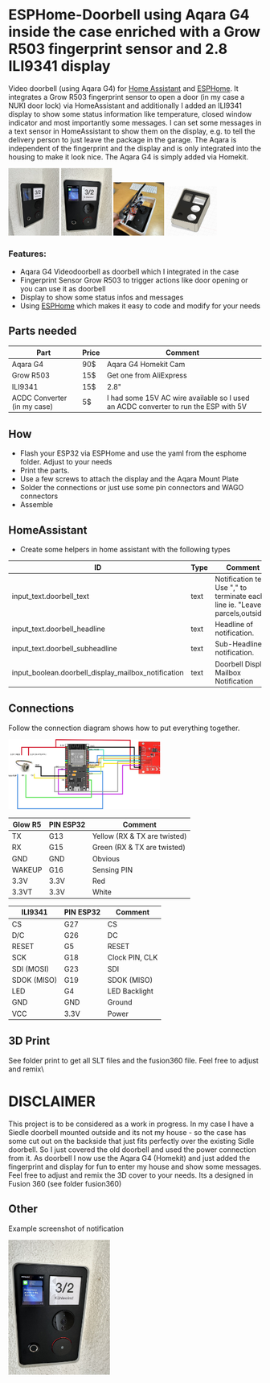 # ESPHome-Doorbell using Aqara G4 inside the case enriched with a Grow R503 fingerprint sensor and 2.8 ILI9341 display

Video doorbell (using Aqara G4) for [Home Assistant](https://www.home-assistant.io) and [ESPHome](https://www.esphome.io). 
It integrates a Grow R503 fingerprint sensor to open a door (in my case a NUKI door lock) via HomeAssistant and additionally I added an ILI9341 display to show some status information like temperature, closed window indicator and most importantly some messages. I can set some messages in a text sensor in HomeAssistant to show them on the display, e.g. to tell the delivery person to just leave the package in the garage. The Aqara is independent of the fingerprint and the display and is only integrated into the housing to make it look nice. The Aqara G4 is simply added via Homekit.

<img src="images/doorbell3.jpeg" width="20%">
<img src="images/notification2.jpeg" width="20%">
<img src="images/inside3.jpeg" width="20%">
<img src="images/fusion360.jpg" width="20%">



### Features:

- Aqara G4 Videodoorbell as doorbell which I integrated in the case
- Fingerprint Sensor Grow R503 to trigger actions like door opening or you can use it as doorbell
- Display to show some status infos and messages
- Using [ESPHome](https://www.esphome.io) which makes it easy to code and modify for your needs

## Parts needed

| Part                         | Price   | Comment                                         |
|------------------------------|---------|-------------------------------------------------|
| Aqara G4                     | 90$     | Aqara G4 Homekit Cam                            |
| Grow R503                    | 15$     | Get one from AliExpress   					   |
| ILI9341					   | 15$     | 2.8"                   					       |
| ACDC Converter (in my case)  | 5$      | I had some 15V AC wire available so I used an ACDC converter to run the ESP with 5V               |


## How
- Flash your ESP32 via ESPHome and use the yaml from the esphome folder. Adjust to your needs
- Print the parts. 
- Use a few screws to attach the display and the Aqara Mount Plate
- Solder the connections or just use some pin connectors and WAGO connectors
- Assemble

## HomeAssistant
- Create some helpers in home assistant with the following types

| ID                           | Type                             | Comment                                                                                            |
|------------------------------|----------------------------------|----------------------------------------------------------------------------------------------------|
| input_text.doorbell_text                              | text    | Notification text. Use "," to terminate each line ie. "Leave parcels,outside,"                     |
| input_text.doorbell_headline                          | text    | Headline of notification.                                                                          |
| input_text.doorbell_subheadline                       | text    | Sub-Headline of notification.                                                                      |
| input_boolean.doorbell_display_mailbox_notification   | text    | Doorbell Display Mailbox Notification                                                              |

## Connections
Follow the connection diagram shows how to put everything together.

<img src="images/wiring_pin.png" width="60%">

| Glow R5                      | PIN  ESP32   | Comment                                         |
|------------------------------|--------------|-------------------------------------------------|
| TX                           | G13          | Yellow (RX & TX are twisted)                    |
| RX                           | G15          | Green      (RX & TX are twisted)          	    |
| GND   					   | GND          | Obvious                					        |
| WAKEUP                       | G16          | Sensing PIN                                     |
| 3.3V                         | 3.3V         | Red                                             |
| 3.3VT                        | 3.3V         | White                                           |

| ILI9341                      | PIN  ESP32   | Comment                                         |
|------------------------------|--------------|-------------------------------------------------|
| CS                           | G27          | CS                                              |
| D/C                          | G26          | DC                                              |
| RESET                        | G5           | RESET                                           |
| SCK                          | G18          | Clock PIN, CLK                                  |
| SDI (MOSI)                   | G23          | SDI                                             |
| SDOK (MISO)                  | G19          | SDOK (MISO)                                     |
| LED                          | G4           | LED Backlight                                   |
| GND                          | GND          | Ground                                          |
| VCC                          | 3.3V         | Power                                           |\

## 3D Print
See folder print to get all SLT files and the fusion360 file. Feel free to adjust and remix\

# DISCLAIMER
This project is to be considered as a work in progress. 
In my case I have a Siedle doorbell mounted outside and its not my house - so the case has some cut out on the backside that just fits perfectly over the existing Sidle doorbell.
So I just covered the old doorbell and used the power connection from it. As doorbell I now use the Aqara G4 (Homekit) and just added the fingerprint and display for fun to enter my house and show some messages.
Feel free to adjust and remix the 3D cover to your needs. Its a designed in Fusion 360 (see folder fusion360)

## Other
Example screenshot of notification

<img src="images/notification2.jpeg" width="40%">

